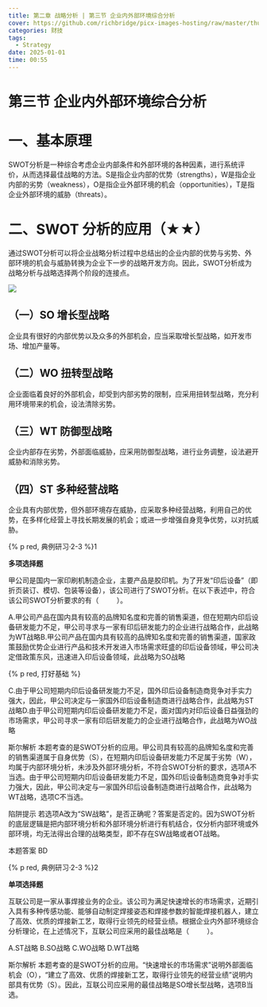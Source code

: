 ```yaml
---
title: 第二章 战略分析 | 第三节 企业内外部环境综合分析
cover: https://github.com/richbridge/picx-images-hosting/raw/master/thumbnail/CPA-战略.jpg
categories: 财技
tags:
  - Strategy
date: 2025-01-01 
time: 00:55
---
```


# 第三节 企业内外部环境综合分析  

# 一、基本原理  

SWOT分析是一种综合考虑企业内部条件和外部环境的各种因素，进行系统评价，从而选择最佳战略的方法。S是指企业内部的优势（strengths），W是指企业内部的劣势（weakness），O是指企业外部环境的机会（opportunities），T是指企业外部环境的威胁（threats）。  


# 二、SWOT 分析的应用（★★）  

通过SWOT分析可以将企业战略分析过程中总结出的企业内部的优势与劣势、外部环境的机会与威胁转换为企业下一步的战略开发方向。因此，SWOT分析成为战略分析与战略选择两个阶段的连接点。  

![](https://cdn-mineru.openxlab.org.cn/extract/465d0ae0-e601-4af9-98df-0964870936eb/981c44d7207ddcb557e3512adb05af371c1ddd93e834d447b7d306c8f6aa121e.jpg)  

## （一）SO 增长型战略  

企业具有很好的内部优势以及众多的外部机会，应当采取增长型战略，如开发市场、增加产量等。  

## （二）WO 扭转型战略  

企业面临着良好的外部机会，却受到内部劣势的限制，应采用扭转型战略，充分利用环境带来的机会，设法清除劣势。  

## （三）WT 防御型战略  

企业内部存在劣势，外部面临威胁，应采用防御型战略，进行业务调整，设法避开威胁和消除劣势。  

## （四）ST 多种经营战略  

企业具有内部优势，但外部环境存在威胁，应采取多种经营战略，利用自己的优势，在多样化经营上寻找长期发展的机会；或进一步增强自身竞争优势，以对抗威胁。  

{% p red, 典例研习·2-3 %}1  

**多项选择题**

甲公司是国内一家印刷机制造企业，主要产品是胶印机。为了开发“印后设备”（即折页装订、模切、包装等设备），该公司进行了SWOT分析。在以下表述中，符合该公司SWOT分析要求的有（    ）。  

A.甲公司产品在国内具有较高的品牌知名度和完善的销售渠道，但在短期内印后设备研发能力不足，甲公司寻求与一家有印后研发能力的企业进行战略合作，此战略为WT战略B.甲公司产品在国内具有较高的品牌知名度和完善的销售渠道，国家政策鼓励优势企业进行产品和技术开发进入市场需求旺盛的印后设备领域，甲公司决定借政策东风，迅速进入印后设备领域，此战略为SO战略  


{% p red, 打好基础 %}

C.由于甲公司短期内印后设备研发能力不足，国外印后设备制造商竞争对手实力强大，因此，甲公司决定与一家国外印后设备制造商进行战略合作，此战略为ST战略D.由于甲公司短期内印后设备研发能力不足，面对国内对印后设备日益强劲的市场需求，甲公司寻求一家有印后研发能力的企业进行战略合作，此战略为WO战略  

斯尔解析 本题考查的是SWOT分析的应用。甲公司具有较高的品牌知名度和完善的销售渠道属于自身优势（S），在短期内印后设备研发能力不足属于劣势（W），均属于内部环境分析，未涉及外部环境分析，不符合SWOT分析的要求，选项A不当选。由于甲公司短期内印后设备研发能力不足，国外印后设备制造商竞争对手实力强大，因此，甲公司决定与一家国外印后设备制造商进行战略合作，此战略为WT战略，选项C不当选。  

陷阱提示 若选项A改为“SW战略”，是否正确呢？答案是否定的。因为SWOT分析的底层逻辑是把内部环境分析和外部环境分析进行有机结合，仅分析内部环境或外部环境，均无法得出合理的战略类型，即不存在SW战略或者OT战略。  

本题答案 BD  

{% p red, 典例研习·2-3 %}2  

**单项选择题**

互联公司是一家从事焊接业务的企业。该公司为满足快速增长的市场需求，近期引入具有多种传感功能、能够自动制定焊接姿态和焊接参数的智能焊接机器人，建立了高效、优质的焊接新工艺，取得行业领先的经营业绩。根据企业内外部环境综合分析理论，在上述情况下，互联公司应采用的最佳战略是（    ）。  

A.ST战略 B.SO战略 C.WO战略 D.WT战略  

斯尔解析 本题考查的是SWOT分析的应用。“快速增长的市场需求”说明外部面临机会（O），“建立了高效、优质的焊接新工艺，取得行业领先的经营业绩”说明内部具有优势（S）。因此，互联公司应采用的最佳战略是SO增长型战略，选项B当选。  